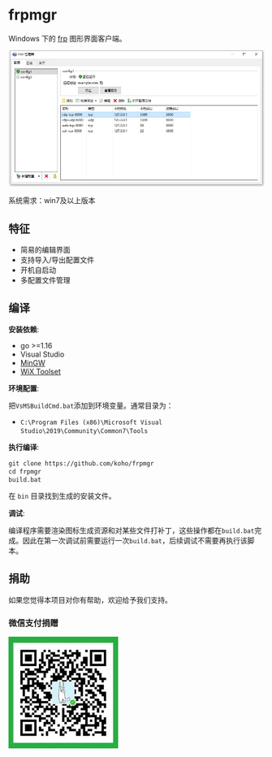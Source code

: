 # frpmgr

Windows 下的 [frp](https://github.com/fatedier/frp) 图形界面客户端。

![frpmgr](/docs/frpmgr.jpg)

系统需求：win7及以上版本

## 特征
* 简易的编辑界面
* 支持导入/导出配置文件
* 开机自启动
* 多配置文件管理

## 编译
**安装依赖**:
- go >=1.16
- Visual Studio
- [MinGW](https://www.mingw-w64.org/)
- [WiX Toolset](https://wixtoolset.org/)

**环境配置**:

把`VsMSBuildCmd.bat`添加到环境变量。通常目录为：
- `C:\Program Files (x86)\Microsoft Visual Studio\2019\Community\Common7\Tools`

**执行编译**:

```shell script
git clone https://github.com/koho/frpmgr
cd frpmgr
build.bat
```

在 `bin` 目录找到生成的安装文件。

**调试**:

编译程序需要渲染图标生成资源和对某些文件打补丁，这些操作都在`build.bat`完成。因此在第一次调试前需要运行一次`build.bat`，后续调试不需要再执行该脚本。

## 捐助

如果您觉得本项目对你有帮助，欢迎给予我们支持。

### 微信支付捐赠

![donate-wechat](/docs/donate-wechat.jpg)

